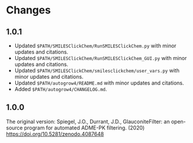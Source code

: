 Changes
=======

1.0.1
-----

* Updated `$PATH/SMILESClickChem/RunSMILESClickChem.py` with minor updates and citations.
* Updated `$PATH/SMILESClickChem/RunSMILESClickChem_GUI.py` with minor updates and citations.
* Updated `$PATH/SMILESClickChem/smilesclickchem/user_vars.py` with minor updates and citations.
* Updated `$PATH/autogrow4/README.md` with minor updates and citations.
* Added `$PATH/autogrow4/CHANGELOG.md`.

1.0.0
-----

The original version:
Spiegel, J.O., Durrant, J.D., GlauconiteFilter: an open-source program for automated ADME-PK filtering. (2020) https://doi.org/10.5281/zenodo.4087648